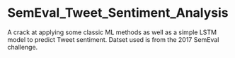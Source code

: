 # SemEval_Tweet_Sentiment_Analysis
A crack at applying some classic ML methods as well as a simple LSTM model to predict Tweet sentiment. Datset used is from the 2017 SemEval challenge.
